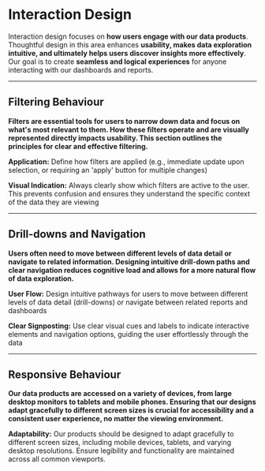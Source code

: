 # Interaction Design
Interaction design focuses on **how users engage with our data products**. Thoughtful design in this area enhances **usability, makes data exploration intuitive, and ultimately helps users discover insights more effectively**. Our goal is to create **seamless and logical experiences** for anyone interacting with our dashboards and reports.

---

## Filtering Behaviour
**Filters are essential tools for users to narrow down data and focus on what's most relevant to them. How these filters operate and are visually represented directly impacts usability. This section outlines the principles for clear and effective filtering.** 

**Application:** Define how filters are applied (e.g., immediate update upon selection, or requiring an 'apply' button for multiple changes)

**Visual Indication:** Always clearly show which filters are active to the user. This prevents confusion and ensures they understand the specific context of the data they are viewing

---

## Drill-downs and Navigation
 
**Users often need to move between different levels of data detail or navigate to related information. Designing intuitive drill-down paths and clear navigation reduces cognitive load and allows for a more natural flow of data exploration.**

**User Flow:** Design intuitive pathways for users to move between different levels of data detail (drill-downs) or navigate between related reports and dashboards

**Clear Signposting:** Use clear visual cues and labels to indicate interactive elements and navigation options, guiding the user effortlessly through the data

---

## Responsive Behaviour
 
**Our data products are accessed on a variety of devices, from large desktop monitors to tablets and mobile phones. Ensuring that our designs adapt gracefully to different screen sizes is crucial for accessibility and a consistent user experience, no matter the viewing environment.**

**Adaptability:** Our products should be designed to adapt gracefully to different screen sizes, including mobile devices, tablets, and varying desktop resolutions. Ensure legibility and functionality are maintained across all common viewports.

